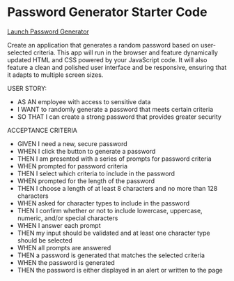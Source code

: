 # Password Generator Starter Code
[Launch Password Generator](https://kitchen-boy.github.io/password-generator/)

Create an application that generates a random password based on user-selected criteria. 
This app will run in the browser and feature dynamically updated HTML and CSS powered by your JavaScript code. 
It will also feature a clean and polished user interface and be responsive, ensuring that it adapts to multiple screen sizes.

USER STORY:
* AS AN employee with access to sensitive data
* I WANT to randomly generate a password that meets certain criteria
* SO THAT I can create a strong password that provides greater security

ACCEPTANCE CRITERIA

* GIVEN I need a new, secure password
* WHEN I click the button to generate a password
* THEN I am presented with a series of prompts for password criteria
* WHEN prompted for password criteria
* THEN I select which criteria to include in the password
* WHEN prompted for the length of the password
* THEN I choose a length of at least 8 characters and no more than 128 characters
* WHEN asked for character types to include in the password
* THEN I confirm whether or not to include lowercase, uppercase, numeric, and/or special characters
* WHEN I answer each prompt
* THEN my input should be validated and at least one character type should be selected
* WHEN all prompts are answered
* THEN a password is generated that matches the selected criteria
* WHEN the password is generated
* THEN the password is either displayed in an alert or written to the page
